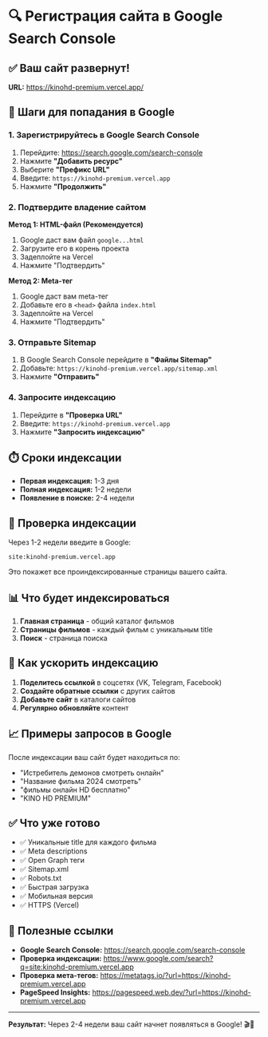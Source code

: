 # 🔍 Регистрация сайта в Google Search Console

## ✅ Ваш сайт развернут!
**URL:** https://kinohd-premium.vercel.app/

## 📝 Шаги для попадания в Google

### 1. Зарегистрируйтесь в Google Search Console

1. Перейдите: https://search.google.com/search-console
2. Нажмите **"Добавить ресурс"**
3. Выберите **"Префикс URL"**
4. Введите: `https://kinohd-premium.vercel.app`
5. Нажмите **"Продолжить"**

### 2. Подтвердите владение сайтом

**Метод 1: HTML-файл (Рекомендуется)**
1. Google даст вам файл `google...html`
2. Загрузите его в корень проекта
3. Задеплойте на Vercel
4. Нажмите "Подтвердить"

**Метод 2: Meta-тег**
1. Google даст вам meta-тег
2. Добавьте его в `<head>` файла `index.html`
3. Задеплойте на Vercel
4. Нажмите "Подтвердить"

### 3. Отправьте Sitemap

1. В Google Search Console перейдите в **"Файлы Sitemap"**
2. Добавьте: `https://kinohd-premium.vercel.app/sitemap.xml`
3. Нажмите **"Отправить"**

### 4. Запросите индексацию

1. Перейдите в **"Проверка URL"**
2. Введите: `https://kinohd-premium.vercel.app`
3. Нажмите **"Запросить индексацию"**

## ⏱️ Сроки индексации

- **Первая индексация:** 1-3 дня
- **Полная индексация:** 1-2 недели
- **Появление в поиске:** 2-4 недели

## 🎯 Проверка индексации

Через 1-2 недели введите в Google:
```
site:kinohd-premium.vercel.app
```

Это покажет все проиндексированные страницы вашего сайта.

## 📊 Что будет индексироваться

1. **Главная страница** - общий каталог фильмов
2. **Страницы фильмов** - каждый фильм с уникальным title
3. **Поиск** - страница поиска

## 🚀 Как ускорить индексацию

1. **Поделитесь ссылкой** в соцсетях (VK, Telegram, Facebook)
2. **Создайте обратные ссылки** с других сайтов
3. **Добавьте сайт** в каталоги сайтов
4. **Регулярно обновляйте** контент

## 📈 Примеры запросов в Google

После индексации ваш сайт будет находиться по:
- "Истребитель демонов смотреть онлайн"
- "Название фильма 2024 смотреть"
- "фильмы онлайн HD бесплатно"
- "KINO HD PREMIUM"

## ✅ Что уже готово

- ✅ Уникальные title для каждого фильма
- ✅ Meta descriptions
- ✅ Open Graph теги
- ✅ Sitemap.xml
- ✅ Robots.txt
- ✅ Быстрая загрузка
- ✅ Мобильная версия
- ✅ HTTPS (Vercel)

## 🔗 Полезные ссылки

- **Google Search Console:** https://search.google.com/search-console
- **Проверка индексации:** https://www.google.com/search?q=site:kinohd-premium.vercel.app
- **Проверка мета-тегов:** https://metatags.io/?url=https://kinohd-premium.vercel.app
- **PageSpeed Insights:** https://pagespeed.web.dev/?url=https://kinohd-premium.vercel.app

---

**Результат:** Через 2-4 недели ваш сайт начнет появляться в Google! 🎬🚀
